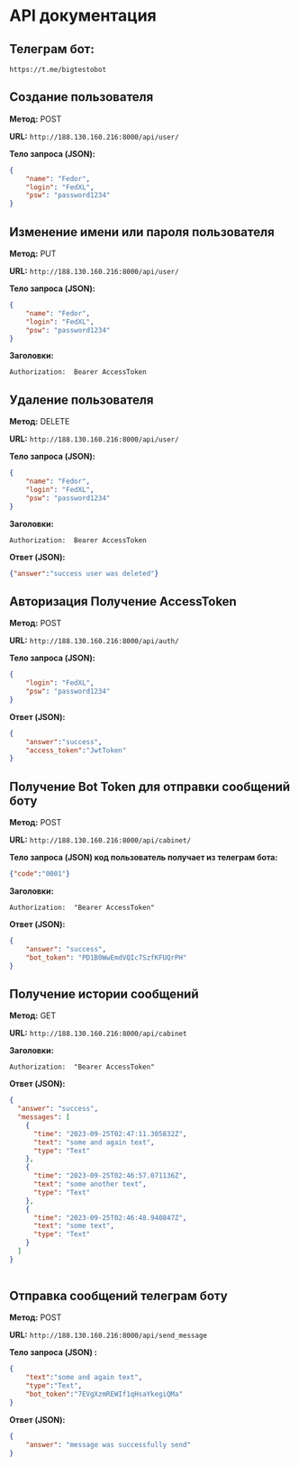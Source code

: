 

# API документация

## Телеграм бот:
```
https://t.me/bigtestobot
```
## Создание пользователя

**Метод:** POST

**URL:** `http://188.130.160.216:8000/api/user/`

**Тело запроса (JSON):**
```json
{
    "name": "Fedor",
    "login": "FedXL",
    "psw": "password1234"
}
```

## Изменение имени или пароля пользователя

**Метод:** PUT

**URL:** `http://188.130.160.216:8000/api/user/`

**Тело запроса (JSON):**
```json
{
    "name": "Fedor",
    "login": "FedXL",
    "psw": "password1234"
}
```
**Заголовки:**
```commandline
Authorization:  Bearer AccessToken 
```

## Удаление пользователя

**Метод:** DELETE

**URL:** `http://188.130.160.216:8000/api/user/`

**Тело запроса (JSON):**
```json
{
    "name": "Fedor",
    "login": "FedXL",
    "psw": "password1234"
}
```
**Заголовки:**
```commandline
Authorization:  Bearer AccessToken 
```
**Ответ (JSON):**
```json
{"answer":"success user was deleted"}
```


## Авторизация Получение AccessToken 

**Метод:** POST

**URL:** `http://188.130.160.216:8000/api/auth/`

**Тело запроса (JSON):**
```json
{
    "login": "FedXL",
    "psw": "password1234"
}

```
**Ответ (JSON):**
```json
{
    "answer":"success",
    "access_token":"JwtToken"
}
```

## Получение Bot Token для отправки сообщений боту
**Метод:** POST

**URL:** `http://188.130.160.216:8000/api/cabinet/`

**Тело запроса (JSON) код пользователь получает из телеграм бота:**
```json
{"code":"0001"}
```
**Заголовки:**
```commandline
Authorization:  "Bearer AccessToken" 
```
**Ответ (JSON):**
```json
{
    "answer": "success",
    "bot_token": "PD1B0WwEmdVQIc7SzfKFUQrPH"
}
```

## Получение истории сообщений
**Метод:** GET

**URL:** `http://188.130.160.216:8000/api/cabinet`


**Заголовки:**
```commandline
Authorization:  "Bearer AccessToken" 
```
**Ответ (JSON):**
```json
{
  "answer": "success",
  "messages": [
    {
      "time": "2023-09-25T02:47:11.305832Z",
      "text": "some and again text",
      "type": "Text"
    },
    {
      "time": "2023-09-25T02:46:57.071136Z",
      "text": "some another text",
      "type": "Text"
    },
    {
      "time": "2023-09-25T02:46:48.940847Z",
      "text": "some text",
      "type": "Text"
    }
  ]
}  
      
```

## Отправка сообщений телеграм боту
**Метод:** POST

**URL:** `http://188.130.160.216:8000/api/send_message`

**Тело запроса (JSON) :**
```json
{
    "text":"some and again text",
    "type":"Text",
    "bot_token":"7EVgXzmREWIf1qHsaYkegiQMa"
}
```
**Ответ (JSON):**
```json
{
    "answer": "message was successfully send"
}
```


